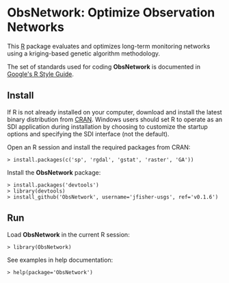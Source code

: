 ObsNetwork: Optimize Observation Networks
=========================================

This [R](http://www.r-project.org/ "R") package
evaluates and optimizes long-term monitoring networks using a kriging-based
genetic algorithm methodology.

The set of standards used for coding **ObsNetwork** is documented in
[Google's R Style Guide](http://google-styleguide.googlecode.com/svn/trunk/google-r-style.html "Google's R Style Guide").

Install
-------

If R is not already installed on your
computer, download and install the latest binary distribution from
[CRAN](http://cran.r-project.org/ "The Comprehensive R Archive Network").
Windows users should set R to operate as an SDI application during installation
by choosing to customize the startup options and specifying the SDI interface
(not the default).

Open an R session and install the required packages from CRAN:

    > install.packages(c('sp', 'rgdal', 'gstat', 'raster', 'GA'))

Install the **ObsNetwork** package:

    > install.packages('devtools')
    > library(devtools)
    > install_github('ObsNetwork', username='jfisher-usgs', ref='v0.1.6')

Run
---

Load **ObsNetwork** in the current R session:

    > library(ObsNetwork)

See examples in help documentation:

    > help(package='ObsNetwork')
